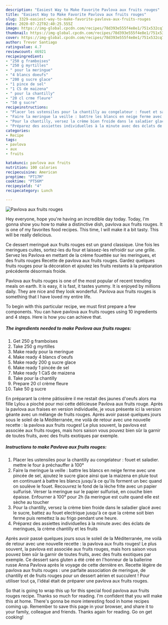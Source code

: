 ```yaml
---
description: "Easiest Way to Make Favorite Pavlova aux fruits rouges"
title: "Easiest Way to Make Favorite Pavlova aux fruits rouges"
slug: 3329-easiest-way-to-make-favorite-pavlova-aux-fruits-rouges
date: 2020-07-22T02:40:25.555Z
image: https://img-global.cpcdn.com/recipes/78d393e555f4e8e1/751x532cq70/pavlova-aux-fruits-rouges-photo-principale-de-la-recette.jpg
thumbnail: https://img-global.cpcdn.com/recipes/78d393e555f4e8e1/751x532cq70/pavlova-aux-fruits-rouges-photo-principale-de-la-recette.jpg
cover: https://img-global.cpcdn.com/recipes/78d393e555f4e8e1/751x532cq70/pavlova-aux-fruits-rouges-photo-principale-de-la-recette.jpg
author: Trevor Santiago
ratingvalue: 4.7
reviewcount: 46921
recipeingredient:
- "250 g framboises"
- "250 g myrtilles"
- " pour la meringue"
- "4 blancs doeufs"
- "200 g sucre glace"
- "1 pince de sel"
- "1 CS de maizena"
- " pour la chantilly"
- "20 cl crme fleure"
- "50 g sucre"
recipeinstructions:
- "Placer les ustensiles pour la chantilly au congelateur : fouet et saladier. mettre le four à préchauffer à 100°"
- "Faire la meringue la veille : battre les blancs en neige ferme avec une pincée de sel, ajoutez le sucre glace ainsi que la maizena en pluie tout en continuant à battre les blancs jusqu&#39;à ce qu&#39;ils forment un bec quand on soulève le fouet. Recouvrez le fond de la lèche frite avec un papier sulfurisé. Verser la meringue sur le papier sulfurisé, en couche bien épaisse. Enfourner à 100° pour 2h (la meringue est cuite quand elle est sèche au toucher"
- "Pour la chantilly, versez la crème bien froide dans le saladier glacé avec le sucre, battez au fouet electrique jusqu&#39;à ce que la crème soit bien ferme puis remettez la au frigo pendant une heure."
- "Préparez des assiettes individuelles à la minute avec des éclats de meringues, la crème chantilly et les fruits"
categories:
- Recipe
tags:
- pavlova
- aux
- fruits

katakunci: pavlova aux fruits 
nutrition: 100 calories
recipecuisine: American
preptime: "PT17M"
cooktime: "PT56M"
recipeyield: "4"
recipecategory: Lunch

---
```



![Pavlova aux fruits rouges](https://img-global.cpcdn.com/recipes/78d393e555f4e8e1/751x532cq70/pavlova-aux-fruits-rouges-photo-principale-de-la-recette.jpg)

Hey everyone, hope you're having an incredible day today. Today, I'm gonna show you how to make a distinctive dish, pavlova aux fruits rouges. It is one of my favorites food recipes. This time, I will make it a bit tasty. This will be really delicious.

Ce dessert meringué aux fruits rouges est un grand classique. Une fois les meringues cuites, sortez-les du four et laissez-les refroidir sur une grille. Servez les Pavlova en mettant de la crème fouettée sur les meringues, et des fruits rouges  Recette de pavlova aux fruits rouges. Gardez quelques fruits rouges pour la décoration et ajoutez les fruits restants à la préparation précédente désormais froide.

Pavlova aux fruits rouges is one of the most popular of recent trending meals on earth. It is easy, it is fast, it tastes yummy. It is enjoyed by millions daily. They are nice and they look wonderful. Pavlova aux fruits rouges is something that I have loved my entire life.


To begin with this particular recipe, we must first prepare a few components. You can have pavlova aux fruits rouges using 10 ingredients and 4 steps. Here is how you can achieve that.

<!--inarticleads1-->

##### The ingredients needed to make Pavlova aux fruits rouges:

1. Get 250 g framboises
1. Take 250 g myrtilles
1. Make ready  pour la meringue
1. Make ready 4 blancs d&#39;oeufs
1. Make ready 200 g sucre glace
1. Make ready 1 pincée de sel
1. Make ready 1 CàS de maizena
1. Take  pour la chantilly
1. Prepare 20 cl crème fleure
1. Take 50 g sucre


En préparant la crème pâtissière il me restait des jaunes d&#39;oeufs alors ma fille Lylou a pioché pour moi cette délicieuse Pavlova aux fruits rouge. Après la pavlova aux fraises en version individuelle, je vous présente ici la version géante avec un mélange de fruits rouges. Après avoir passé quelques jours sous le soleil de la Méditerranée, me voilà de retour avec une nouvelle recette : la pavlova aux fruits rouges! Le plus souvent, la pavlova est associée aux fruits rouges, mais hors saison vous pouvez bien sûr la garnir de toutes fruits, avec des fruits exotiques par exemple. 

<!--inarticleads2-->

##### Instructions to make Pavlova aux fruits rouges:

1. Placer les ustensiles pour la chantilly au congelateur : fouet et saladier. mettre le four à préchauffer à 100°
1. Faire la meringue la veille : battre les blancs en neige ferme avec une pincée de sel, ajoutez le sucre glace ainsi que la maizena en pluie tout en continuant à battre les blancs jusqu&#39;à ce qu&#39;ils forment un bec quand on soulève le fouet. Recouvrez le fond de la lèche frite avec un papier sulfurisé. Verser la meringue sur le papier sulfurisé, en couche bien épaisse. Enfourner à 100° pour 2h (la meringue est cuite quand elle est sèche au toucher
1. Pour la chantilly, versez la crème bien froide dans le saladier glacé avec le sucre, battez au fouet electrique jusqu&#39;à ce que la crème soit bien ferme puis remettez la au frigo pendant une heure.
1. Préparez des assiettes individuelles à la minute avec des éclats de meringues, la crème chantilly et les fruits


Après avoir passé quelques jours sous le soleil de la Méditerranée, me voilà de retour avec une nouvelle recette : la pavlova aux fruits rouges! Le plus souvent, la pavlova est associée aux fruits rouges, mais hors saison vous pouvez bien sûr la garnir de toutes fruits, avec des fruits exotiques par exemple. Ce dessert sans gluten a été créé en l&#39;honneur de la ballerine russe Anna Pavlova après le voyage de cette dernière en. Recette légère de pavlova aux fruits rouges : une parfaite association de meringue, de chantilly et de fruits rouges pour un dessert aérien et succulent ! Pour utiliser tout ça, l&#39;idéal était de préparer une pavlova aux fruits rouges. 

So that is going to wrap this up for this special food pavlova aux fruits rouges recipe. Thanks so much for reading. I'm confident that you will make this at home. There's gonna be more interesting food in home recipes coming up. Remember to save this page in your browser, and share it to your family, colleague and friends. Thanks again for reading. Go on get cooking!
